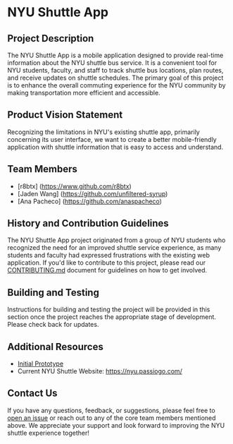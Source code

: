 # NYU Shuttle App

## Project Description

The NYU Shuttle App is a mobile application designed to provide real-time information about the NYU shuttle bus service. It is a convenient tool for NYU students, faculty, and staff to track shuttle bus locations, plan routes, and receive updates on shuttle schedules. The primary goal of this project is to enhance the overall commuting experience for the NYU community by making transportation more efficient and accessible.

## Product Vision Statement
Recognizing the limitations in NYU's existing shuttle app, primarily concerning its user interface, we want to create a better mobile-friendly application with shuttle information that is easy to access and understand. 

## Team Members
- [r8btx] (https://www.github.com/r8btx) 
- [Jaden Wang] (https://github.com/unfiltered-syrup)
- [Ana Pacheco] (https://github.com/anaspacheco)

## History and Contribution Guidelines

The NYU Shuttle App project originated from a group of NYU students who recognized the need for an improved shuttle service experience, as many students and faculty had expressed frustrations with the existing web application. If you'd like to contribute to this project, please read our [CONTRIBUTING.md](CONTRIBUTING.md) document for guidelines on how to get involved.

## Building and Testing

Instructions for building and testing the project will be provided in this section once the project reaches the appropriate stage of development. Please check back for updates.

## Additional Resources

- [Initial Prototype](UX-DESIGN.md) 
- Current NYU Shuttle Website: https://nyu.passiogo.com/

## Contact Us

If you have any questions, feedback, or suggestions, please feel free to [open an issue](https://github.com/nyu-shuttle-app/issues) or reach out to any of the core team members mentioned above. We appreciate your support and look forward to improving the NYU shuttle experience together!







